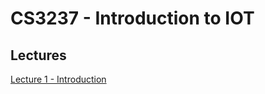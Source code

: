 
# CS3237 - Introduction to IOT

## Lectures
[Lecture 1 - Introduction]({{site.baseurl}}/2020-08-12-cs3237-lecture-1-introduction.md/)